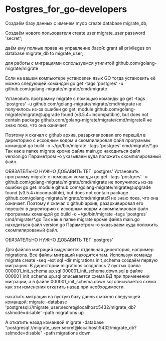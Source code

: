 # Postgres_for_go-developers

Создаём базу данных с именем mydb
create database migrate_db;

Создаём нового пользователя
create user migrate_user password 'secret';

даём ему полные права на управление базой:
grant all privileges on database migrate_db to migrate_user;

для работы с миграциями оспользуемся утилитой
github.com/golang-migrate/migrate

Если на вашем компьютере установлен язык GO тогда установить её можно следующей командой
go get -tags 'postgres' -u github.com/golang-migrate/migrate/cmd/migrate

Установить программу migrate с помощью команды
go get -tags 'postgres' -u github.com/golang-migrate/migrate/cmd/migrate
не получилось из-за ошибки
go get: module github.com/golang-migrate/migrate@upgrade found (v3.5.4+incompatible), but does not contain package github.com/golang-migrate/migrate/cmd/migrateЯ не знаю пока, что она означает.

Поэтому я скачал с github архив, разархивировал его перешёл в директорию с исходным кодом и скомпилировал файл программы командой 
go build -o ~/go/bin/migrate -tags 'postgres' cmd/migrate/*.go
Так как в папке migrate кроме файла main.go находиться файл version.go
Параметром -o указываем куда положить скомпилированый файл.

ОБЯЗАТЕЛЬНО НУЖНО ДОБАВИТЬ ТЕГ 'postgres'
Установить программу migrate с помощью команды
go get -tags 'postgres' -u github.com/golang-migrate/migrate/cmd/migrate
не получилось из-за ошибки
go get: module github.com/golang-migrate/migrate@upgrade found (v3.5.4+incompatible), but does not contain package github.com/golang-migrate/migrate/cmd/migrateЯ не знаю пока, что она означает. Поэтому я скачал с github архив, разархивировал его перешёл в директорию с исходным кодом и скомпилировал файл программы командой 
go build -o ~/go/bin/migrate -tags 'postgres' cmd/migrate/*.go
Так как в папке migrate кроме файла main.go находиться файл version.go
Параметром -o указываем куда положить скомпилированый файл.

ОБЯЗАТЕЛЬНО НУЖНО ДОБАВИТЬ ТЕГ 'postgres'

Для файлов миграций выделяется отдельная директория, например migrations. Все файлы миграций находятся там. Используя команду
migrate create -seq -ext sql -dir migrations init_schema
создаём первую миграцию.
В директории migrations создалось 2 пустых файла
000001_init_schema.up.sql
000001_init_schema.down.sql
в файле 000001_init_schema.up.sql описывается схема БД при применении миграции, а в файле 000001_init_schema.down.sql описывается схема как эти изменения откатить назад при необходимости.

накатить миграции на пустую базу данных можно следующей командой:
migrate -database 'postgresql://migrate_user:secret@localhost:5432/migrate_db?sslmode=disable' -path migrations up

А откатить назад командой
migrate -database "postgresql://migrate_user:secret@localhost:5432/migrate_db?sslmode=disable" -path migrations down

